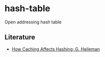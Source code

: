 # hash-table
Open addressing hash table

## Literature

- [How Caching Affects Hashing; G. Heileman](http://www.siam.org/meetings/alenex05/papers/13gheileman.pdf)
